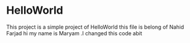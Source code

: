 # HelloWorld
This project is a simple project of HelloWorld 
this file is belong of Nahid Farjad
hi my name is Maryam .I changed this code abit
